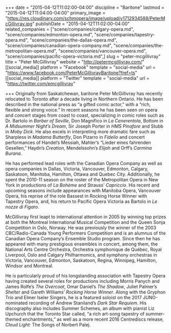 +++
date = "2015-04-12T11:02:00-04:00"
discipline = "Baritone"
lastmod = "2015-04-12T11:04:00-04:00"
primary_image = "https://res.cloudinary.com/schmopera/image/upload/v1712934588/PeterMcGillivray.jpg"
publishDate = "2015-04-12T11:02:00-04:00"
related_companies = ["scene/companies/calgary-opera.md", "scene/companies/edmonton-opera.md", "scene/companies/tapestry-opera.md", "scene/companies/the-dallas-opera.md", "scene/companies/canadian-opera-company.md", "scene/companies/the-metropolitan-opera.md", "scene/companies/vancouver-opera.md", "scene/companies/pacific-opera-victoria.md",]
slug = "peter-mcgillivray"
title = "Peter McGillivray"
website = "http://petermcgillivray.com/"
[[social_media]]
platform = "Facebook"
template = "social-media"
url = "https://www.facebook.com/PeterMcGillivrayBaritone?fref=ts"
[[social_media]]
platform = "Twitter"
template = "social-media"
url = "https://twitter.com/pmcgillivray"

+++
Originally from Saskatchewan, baritone Peter McGillivray has recently relocated to Toronto after a decade living in Northern Ontario. He has been described in the national press as “a gifted comic actor,” with a “rich, flexible and strong voice.” In recent seasons he has been seen on opera and concert stages from coast to coast, specializing in comic roles such as Dr. Bartolo in _Barber of Seville_, Don Magnifico in _La Cenerentola_, Bottom in _A Midsummer Night’s Dream_, Sir Joseph Porter in _HMS Pinafore_ and Stubb in _Moby Dick_. He also excels in interpreting more dramatic fare such as Sharpless in _Madama Butterfly_, Don Pizarro in _Fidelio_ and concert performances of Handel’s Messiah, Mahler’s “Lieder eines fahrenden Gesellen,” Haydn’s _Creation_, Mendelssohn’s _Elijah_ and Orff’s _Carmina Burana_.

He has performed lead roles with the Canadian Opera Company as well as opera companies in Dallas, Victoria, Vancouver, Edmonton, Calgary, Saskatoon, Manitoba, Hamilton, Ottawa and Quebec City. Additionally, he spent the 2010-11 season on the roster of the Metropolitan Opera in New York in productions of _La Bohème_ and Strauss’ _Capriccio_. His recent and upcoming seasons include appearances with Manitoba Opera, Vancouver Opera, his reprise of the role Bassest in Rocking Horse Winner with Tapestry Opera, and, his return to Pacific Opera Victoria as Bartolo in _Le nozze di Figaro_.

McGillivray first leapt to international attention in 2005 by winning top prizes at both the Montreal International Musical Competition and the Queen Sonja Competition in Oslo, Norway. He was previously the winner of the 2003 CBC/Radio-Canada Young Performers Competition and is an alumnus of the Canadian Opera Company’s Ensemble Studio program. Since then he has appeared with many prestigious ensembles in concert, among them, the National Arts Centre Orchestra, Orchestra symphonique de Québec, Royal Liverpool, Oslo and Calgary Philharmonics, and symphony orchestras in Victoria, Vancouver, Edmonton, Saskatoon, Regina, Winnipeg, Hamilton, Windsor and Montreal.

He is particularly proud of his longstanding association with Tapestry Opera having created several roles for productions including Morris Panych and James Rolfe’s _The Overcoat_, Omar Daniel’s _The Shadow_, Juliet Palmer’s _Shelter_ and Gareth Williams’ _Rocking Horse Winner_. Along with the Gryphon Trio and Elmer Iseler Singers, he is a featured soloist on the 2017 JUNO-nominated recording of Andrew Staniland’s _Dark Star Requiem_. His discography also includes Summer Schemes, an album with pianist Liz Upchurch that the Toronto Star called, “a rich art-song tapestry of summer-themed enchantments,” as well as a more recent 2016 Centrediscs release, _Cloud Light_: The Songs of Norbert Palej.